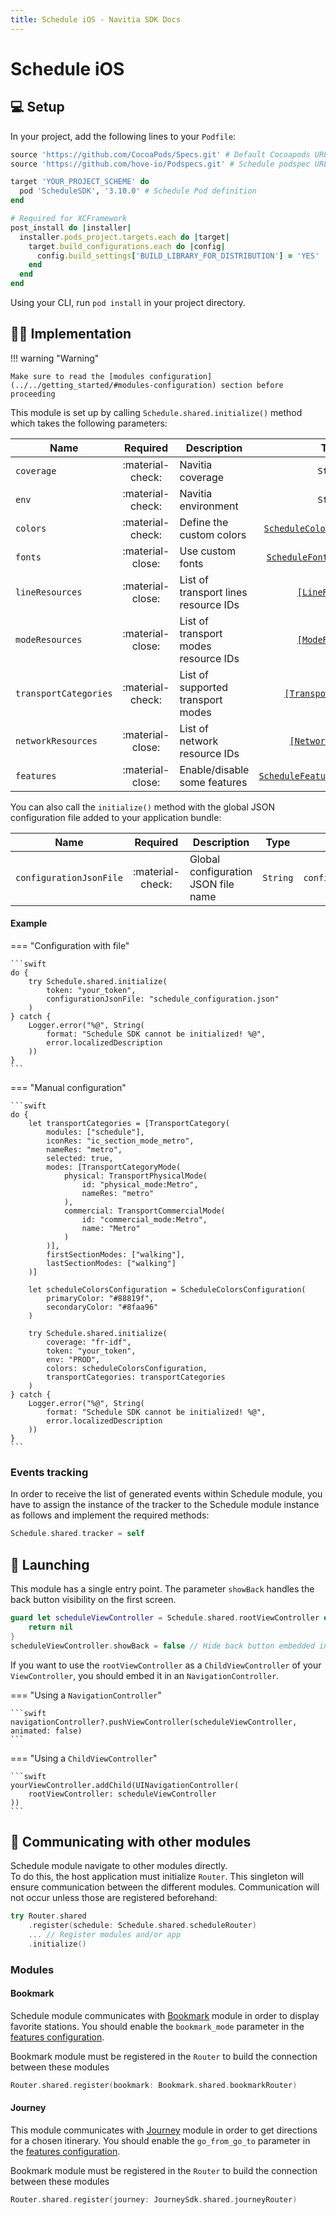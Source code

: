 ```yaml
---
title: Schedule iOS - Navitia SDK Docs
---
```


# Schedule iOS

## :computer: Setup

In your project, add the following lines to your `Podfile`:

```ruby
source 'https://github.com/CocoaPods/Specs.git' # Default Cocoapods URL
source 'https://github.com/hove-io/Podspecs.git' # Schedule podspec URL

target 'YOUR_PROJECT_SCHEME' do
  pod 'ScheduleSDK', '3.10.0' # Schedule Pod definition
end

# Required for XCFramework
post_install do |installer|
  installer.pods_project.targets.each do |target|
    target.build_configurations.each do |config|
      config.build_settings['BUILD_LIBRARY_FOR_DISTRIBUTION'] = 'YES'
    end
  end
end
```

Using your CLI, run `pod install` in your project directory.

## :man_technologist: Implementation

!!! warning "Warning"

    Make sure to read the [modules configuration](../../getting_started/#modules-configuration) section before proceeding

This module is set up by calling `Schedule.shared.initialize()` method which takes the following parameters:

| Name | Required | Description | Type | Example
| --- |:---:| --- | :---: | :---: |
| `coverage` | :material-check: | Navitia coverage | `String` | `fr-idf` |
| `env` | :material-check: | Navitia environment | `String` | `PROD` |
| `colors` | :material-check: | Define the custom colors | [`ScheduleColorsConfiguration`](../../getting_started/#schedule-color) | - |
| `fonts` | :material-close: | Use custom fonts | [`ScheduleFontsConfiguration`](../../getting_started/#custom-font) | - |
| `lineResources` | :material-close: | List of transport lines resource IDs | [`[LineResource]`](../../getting_started/#line-resource) | - | 
| `modeResources` | :material-close: | List of transport modes resource IDs | [`[ModeResource]`](../../getting_started/#mode-resource) | - | 
| `transportCategories` | :material-check: | List of supported transport modes | [`[TransportCategory]`](../../getting_started/#transport-category) | - |
| `networkResources` | :material-close: | List of network resource IDs | [`[NetworkResource]`](../../getting_started/#network-resource) | - |
| `features` | :material-close: | Enable/disable some features  | [`ScheduleFeaturesConfiguration`](../../getting_started/#schedule-features) | - |

You can also call the `initialize()` method with the global JSON configuration file added to your application bundle:

| Name | Required | Description | Type | Example |
| --- |:---:| --- | :---: | :---: |
| `configurationJsonFile` | :material-check: | Global configuration JSON file name | `String` | `configuration.json` |

<h4>Example</h4>

=== "Configuration with file"

    ```swift
    do {
        try Schedule.shared.initialize(
            token: "your_token", 
            configurationJsonFile: "schedule_configuration.json"
        )                                                               
    } catch {
        Logger.error("%@", String(
            format: "Schedule SDK cannot be initialized! %@", 
            error.localizedDescription
        ))
    }                                   
    ```

=== "Manual configuration"

    ```swift
    do {
        let transportCategories = [TransportCategory(
            modules: ["schedule"],
            iconRes: "ic_section_mode_metro",
            nameRes: "metro",
            selected: true,
            modes: [TransportCategoryMode(
                physical: TransportPhysicalMode(
                    id: "physical_mode:Metro", 
                    nameRes: "metro"
                ),
                commercial: TransportCommercialMode(
                    id: "commercial_mode:Metro", 
                    name: "Metro"
                )
            )],
            firstSectionModes: ["walking"],
            lastSectionModes: ["walking"]
		)]

        let scheduleColorsConfiguration = ScheduleColorsConfiguration(
            primaryColor: "#88819f", 
            secondaryColor: "#8faa96"
        )
                                                                          
        try Schedule.shared.initialize(
            coverage: "fr-idf",
            token: "your_token",
            env: "PROD",
            colors: scheduleColorsConfiguration,
            transportCategories: transportCategories
        )                                                                  
    } catch {
        Logger.error("%@", String(
            format: "Schedule SDK cannot be initialized! %@", 
            error.localizedDescription
        ))
    }                                   
    ```

### Events tracking

In order to receive the list of generated events within Schedule module, you have to assign the instance of the tracker to the Schedule module instance as follows and implement the required methods:

```swift
Schedule.shared.tracker = self
```

## :rocket: Launching

This module has a single entry point. The parameter `showBack` handles the back button visibility on the first screen.

```swift
guard let scheduleViewController = Schedule.shared.rootViewController else {
	return nil
}
scheduleViewController.showBack = false // Hide back button embedded in the first screen
```

If you want to use the `rootViewController` as a `ChildViewController` of your `ViewController`, you should embed it in an `NavigationController`. 

=== "Using a `NavigationController`"

    ```swift
    navigationController?.pushViewController(scheduleViewController, animated: false)
    ```

=== "Using a `ChildViewController`"

    ```swift
    yourViewController.addChild(UINavigationController(
        rootViewController: scheduleViewController
    ))
    ```

## :mega: Communicating with other modules

Schedule module navigate to other modules directly.<br>
To do this, the host application must initialize `Router`. This singleton will ensure communication between the different modules. Communication will not occur unless those are registered beforehand:

``` swift
try Router.shared
    .register(schedule: Schedule.shared.scheduleRouter)
    ... // Register modules and/or app
    .initialize()
```

### Modules

#### Bookmark

Schedule module communicates with [Bookmark](../../bookmark/ios) module in order to display favorite stations. You should enable the `bookmark_mode` parameter in the [features configuration](../../getting_started/#schedule-features).

Bookmark module must be registered in the `Router` to build the connection between these modules

``` swift
Router.shared.register(bookmark: Bookmark.shared.bookmarkRouter)
```

#### Journey

This module communicates with [Journey](../../journey/ios) module in order to get directions for a chosen itinerary. You should enable the `go_from_go_to` parameter in the [features configuration](../../getting_started/#schedule-features).<br>

Bookmark module must be registered in the `Router` to build the connection between these modules

``` swift
Router.shared.register(journey: JourneySdk.shared.journeyRouter)
```

